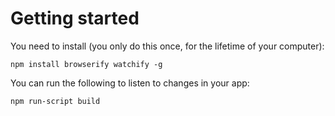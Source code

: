 <h1>Getting started</h1>

You need to install (you only do this once, for the lifetime of your computer):

```
npm install browserify watchify -g
```

You can run the following to listen to changes in your app:

```
npm run-script build
```
